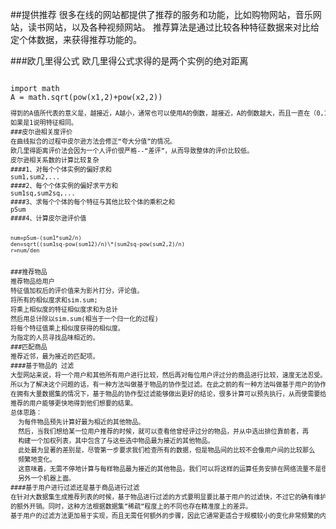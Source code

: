 ##提供推荐
很多在线的网站都提供了推荐的服务和功能，比如购物网站，音乐网站，读书网站，以及各种视频网站。
推荐算法是通过比较各种特征数据来对比给定个体数据，来获得推荐功能的。

###欧几里得公式
欧几里得公式求得的是两个实例的绝对距离
<pre><code>
import math
A = math.sqrt(pow(x1,2)+pow(x2,2))
<code><pre>
得到的A值所代表的意义是，越接近，A越小，通常也可以使用A的倒数，越接近，A的倒数越大，而且一直在（0,1]
如果是1说明特征相同。
###皮尔逊相关度评价
在曲线拟合的过程中皮尔逊方法会修正“夸大分值”的情况。
欧几里得距离评价法会因为一个人评价很严格--“差评”，从而导致整体的评价比较低。
皮尔逊相关系数的计算比较复杂
####1、对每个个体实例的偏好求和
sum1,sum2,...
####2、每个个体实例的偏好求平方和
sum1sq,sum2sq,...
####3、求每个个体的每个特征与其他比较个体的乘积之和
pSum
####4、计算皮尔逊评价值
<p><code>
num=pSum-(sum1*sum2/n)
den=sqrt((sum1sq-pow(sum12)/n)\*(sum2sq-pow(sum2,2)/n)
r=num/den
</code></p>
###推荐物品
推荐物品给用户
特征值加权后的评价值来为影片打分，评论值。
将所有的相似度求和sim.sum;
将乘上相似度的特征相似度求和为总计
然后用总计除以sim.sum(相当于一个归一化的过程)
将每个特征值乘上相似度获得的相似度。
为指定的人员寻找品味相近的。
###匹配商品
推荐近邻，最为接近的匹配项。
####基于物品的 过滤
大型网站来说，将一个用户和其他所有用户进行比较，然后再对每位用户评过分的商品进行比较，速度无法忍受。
所以为了解决这个问题的话，有一种方法叫做基于物品的协作型过滤。在此之前的有一种方法叫做基于用户的协作型过滤。
在拥有大量数据集的情况下，基于物品的协作型过滤能够做出更好的结论，很多计算可以预先执行，从而使需要给予
推荐的用户能够更快地得到他们想要的结果。
总体思路：
  为每件物品预先计算好最为相近的其他物品。
  然后，当我们想给某一位用户推荐的时候，就可以查看他曾经评过分的物品，并从中选出排位靠前者，再
  构建一个加权列表，其中包含了与这些选中物品最为接近的其他物品。
  此处最为显著的差别是，尽管第一步要求我们检查所有的数据，但是物品间的比较不会像用户间的比较那么
  频繁地变化。
  这意味着，无需不停地计算与每样物品最为接近的其他物品，我们可以将这样的运算任务安排在网络流量不是很大的
  另外一个机器上面。
####基于用户进行过滤还是基于商品进行过滤
在针对大数据集生成推荐列表的时候，基于物品进行过滤的方式要明显要比基于用户的过滤快，不过它的确有维护物品相似度
的额外开销。同时，这种方法根据数据集”稀疏”程度上的不同也存在精准度上的差异。
基于用户的过滤方法更加易于实现，而且无需任何额外的步骤，因此它通常更适合于规模较小的变化非常频繁的内存数据集。
